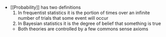 - [[Probability]] has two definitions
	1. In frequentist statistics it is the portion of times over an infinite number of trials that some event will occur
	2. In Bayesian statistics it is the degree of belief that something is true
	- Both theories are controlled by a few commons sense axioms